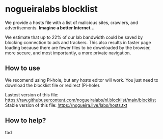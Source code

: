 # nogueiralabs blocklist
We provide a hosts file with a list of malicious sites, crawlers, and advertisements.  **Imagine a better Internet...**

We estimate that up to 22% of our lab bandwidth could be saved by blocking connection to ads and trackers. This also results in faster page loading because there are fewer files to be downloaded by the browser, more secure, and most importantly, a more private navigation.




## How to use

We recomend using Pi-hole, but any hosts editor will work.
You just need to download the blocklist file or redirect (Pi-hole).

Lastest version of this file: https://raw.githubusercontent.com/nogueiralabs/nl.blocklist/main/blocklist
<br>Stable version of this file: https://nogueira.live/labs/hosts.txt

## How to help?

tbd
